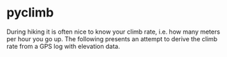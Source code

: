 # pyclimb
During hiking it is often nice to know your climb rate, i.e. how many meters per hour you go up. 
The following presents an attempt to derive the climb rate from a GPS log with elevation data. 
